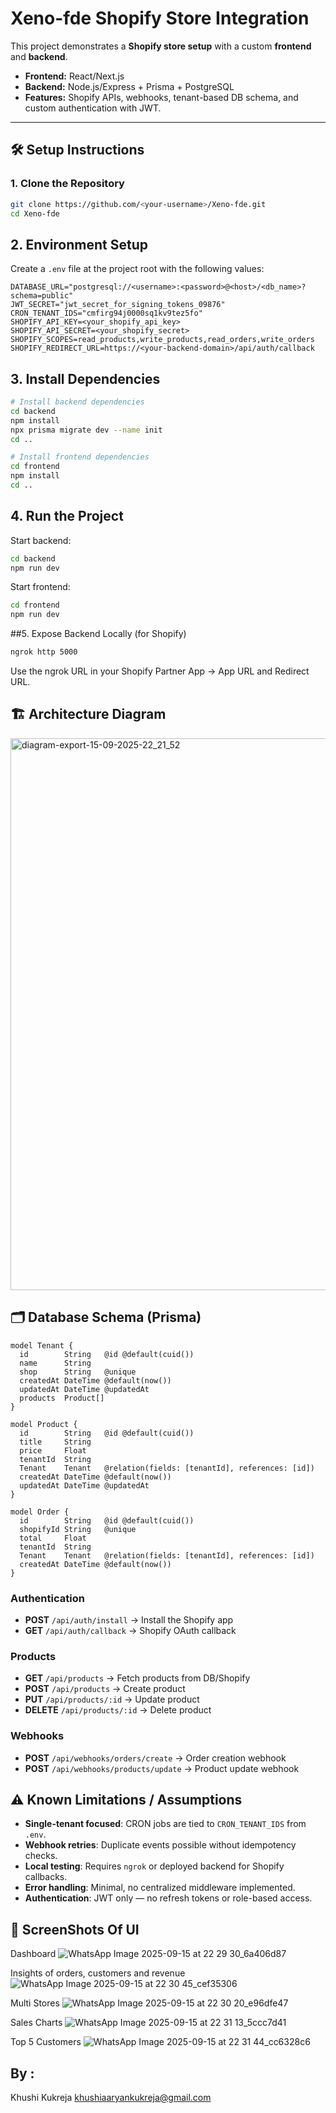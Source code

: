 # Xeno-fde Shopify Store Integration

This project demonstrates a **Shopify store setup** with a custom **frontend** and **backend**.  
- **Frontend:** React/Next.js  
- **Backend:** Node.js/Express + Prisma + PostgreSQL  
- **Features:** Shopify APIs, webhooks, tenant-based DB schema, and custom authentication with JWT.  

---

## 🛠️ Setup Instructions

### 1. Clone the Repository
```bash
git clone https://github.com/<your-username>/Xeno-fde.git
cd Xeno-fde
```
## 2. Environment Setup

Create a `.env` file at the project root with the following values:

```env
DATABASE_URL="postgresql://<username>:<password>@<host>/<db_name>?schema=public"
JWT_SECRET="jwt_secret_for_signing_tokens_09876"
CRON_TENANT_IDS="cmfirg94j0000sq1kv9tez5fo"
SHOPIFY_API_KEY=<your_shopify_api_key>
SHOPIFY_API_SECRET=<your_shopify_secret>
SHOPIFY_SCOPES=read_products,write_products,read_orders,write_orders
SHOPIFY_REDIRECT_URL=https://<your-backend-domain>/api/auth/callback
```
## 3. Install Dependencies

```bash
# Install backend dependencies
cd backend
npm install
npx prisma migrate dev --name init
cd ..

# Install frontend dependencies
cd frontend
npm install
cd ..
```
## 4. Run the Project

Start backend:
```bash
cd backend
npm run dev
```
Start frontend:
```bash
cd frontend
npm run dev
```
##5. Expose Backend Locally (for Shopify)
```bash
ngrok http 5000
```
Use the ngrok URL in your Shopify Partner App → App URL and Redirect URL.

## 🏗️ Architecture Diagram
<img width="1445" height="883" alt="diagram-export-15-09-2025-22_21_52" src="https://github.com/user-attachments/assets/b038ff24-b1ca-4b74-972e-40a57f82f7ab" />


## 🗂️ Database Schema (Prisma)

```prisma
model Tenant {
  id        String   @id @default(cuid())
  name      String
  shop      String   @unique
  createdAt DateTime @default(now())
  updatedAt DateTime @updatedAt
  products  Product[]
}

model Product {
  id        String   @id @default(cuid())
  title     String
  price     Float
  tenantId  String
  Tenant    Tenant   @relation(fields: [tenantId], references: [id])
  createdAt DateTime @default(now())
  updatedAt DateTime @updatedAt
}

model Order {
  id        String   @id @default(cuid())
  shopifyId String   @unique
  total     Float
  tenantId  String
  Tenant    Tenant   @relation(fields: [tenantId], references: [id])
  createdAt DateTime @default(now())
}
```
### Authentication
- **POST** `/api/auth/install` → Install the Shopify app  
- **GET** `/api/auth/callback` → Shopify OAuth callback  

### Products
- **GET** `/api/products` → Fetch products from DB/Shopify  
- **POST** `/api/products` → Create product  
- **PUT** `/api/products/:id` → Update product  
- **DELETE** `/api/products/:id` → Delete product  

### Webhooks
- **POST** `/api/webhooks/orders/create` → Order creation webhook  
- **POST** `/api/webhooks/products/update` → Product update webhook

## ⚠️ Known Limitations / Assumptions

- **Single-tenant focused**: CRON jobs are tied to `CRON_TENANT_IDS` from `.env`.  
- **Webhook retries**: Duplicate events possible without idempotency checks.  
- **Local testing**: Requires `ngrok` or deployed backend for Shopify callbacks.  
- **Error handling**: Minimal, no centralized middleware implemented.  
- **Authentication**: JWT only — no refresh tokens or role-based access.  

## 🩷 ScreenShots Of UI
Dashboard
![WhatsApp Image 2025-09-15 at 22 29 30_6a406d87](https://github.com/user-attachments/assets/9b397f21-ac1a-491d-a87d-9c0e530748ea)

Insights of orders, customers and revenue 
![WhatsApp Image 2025-09-15 at 22 30 45_cef35306](https://github.com/user-attachments/assets/9fb8754e-19ae-4371-91ce-ef87e7db8dd7)

Multi Stores
![WhatsApp Image 2025-09-15 at 22 30 20_e96dfe47](https://github.com/user-attachments/assets/d6161256-d136-4d22-a0f7-2346937df534)

Sales Charts 
![WhatsApp Image 2025-09-15 at 22 31 13_5ccc7d41](https://github.com/user-attachments/assets/041d24e3-2055-4a1b-9edb-f49d21d9faa4)

Top 5 Customers
![WhatsApp Image 2025-09-15 at 22 31 44_cc6328c6](https://github.com/user-attachments/assets/d9695e5b-e6d5-4d77-ac45-a931f740050d)

## By : 
Khushi Kukreja 
khushiaaryankukreja@gmail.com



